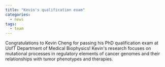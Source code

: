 ```yaml
---
title: "Kevin's qualification exam"
categories:
  - news
tags:
  - team
---
```


Congratulations to Kevin Cheng for passing his PhD qualification exam at UofT Department of Medical Biophysics! Kevin's research focuses on mutational processes in regulatory elements of cancer genomes and their relationships with tumor phenotypes and therapies. 
